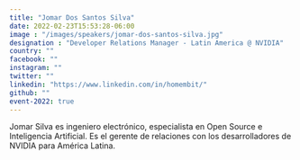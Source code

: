 ```yaml
---
title: "Jomar Dos Santos Silva"
date: 2022-02-23T15:53:28-06:00
image : "/images/speakers/jomar-dos-santos-silva.jpg"
designation : "Developer Relations Manager - Latin America @ NVIDIA"
country: ""
facebook: ""
instagram: ""
twitter: ""
linkedin: "https://www.linkedin.com/in/homembit/"
github: ""
event-2022: true
---
```


Jomar Silva es ingeniero electrónico, especialista en Open Source e Inteligencia Artificial. Es el gerente de relaciones con los desarrolladores de NVIDIA para América Latina.